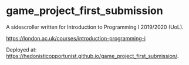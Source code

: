 # game_project_first_submission

A sidescroller written for Introduction to Programming I 2019/2020 (UoL). 

https://london.ac.uk/courses/introduction-programming-i

Deployed at: https://hedonisticopportunist.github.io/game_project_first_submission/.
